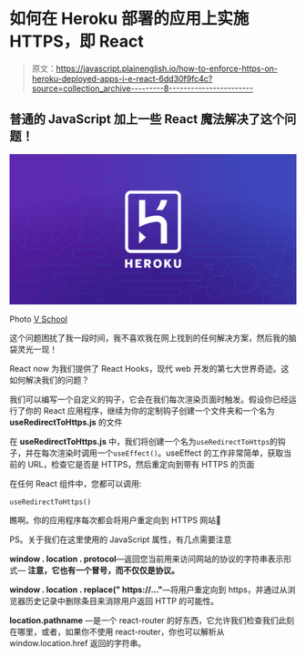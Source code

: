 # 如何在 Heroku 部署的应用上实施 HTTPS，即 React

> 原文：<https://javascript.plainenglish.io/how-to-enforce-https-on-heroku-deployed-apps-i-e-react-6dd30f9fc4c?source=collection_archive---------8----------------------->

## 普通的 JavaScript 加上一些 React 魔法解决了这个问题！

![](img/3230eeb38441e21a4aaf3119651cd08a.png)

Photo [V School](https://coursework.vschool.io/deploying-mern-with-heroku/)

这个问题困扰了我一段时间，我不喜欢我在网上找到的任何解决方案，然后我的脑袋灵光一现！

React now 为我们提供了 React Hooks，现代 web 开发的第七大世界奇迹。这如何解决我们的问题？

我们可以编写一个自定义的钩子，它会在我们每次渲染页面时触发。假设你已经运行了你的 React 应用程序，继续为你的定制钩子创建一个文件夹和一个名为 **useRedirectToHttps.js** 的文件

在 **useRedirectToHttps.js** 中，我们将创建一个名为`useRedirectToHttps`的钩子，并在每次渲染时调用一个`useEffect()`。useEffect 的工作非常简单，获取当前的 URL，检查它是否是 HTTPS，然后重定向到带有 HTTPS 的页面

在任何 React 组件中，您都可以调用:

```
useRedirectToHttps() 
```

瞧啊。你的应用程序每次都会将用户重定向到 HTTPS 网站🎉

PS。关于我们在这里使用的 JavaScript 属性，有几点需要注意

**window . location . protocol**—返回您当前用来访问网站的协议的字符串表示形式— **注意，它也有一个冒号，而不仅仅是协议。**

**window . location . replace(" https://…"**—将用户重定向到 https，并通过从浏览器历史记录中删除条目来消除用户返回 HTTP 的可能性。

**location.pathname** —是一个 react-router 的好东西，它允许我们检查我们此刻在哪里，或者，如果你不使用 react-router，你也可以解析从 window.location.href 返回的字符串。